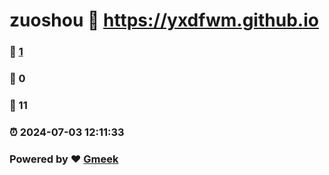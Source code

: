 # zuoshou :link: https://yxdfwm.github.io 
### :page_facing_up: [1](https://yxdfwm.github.io/tag.html) 
### :speech_balloon: 0 
### :hibiscus: 11 
### :alarm_clock: 2024-07-03 12:11:33 
### Powered by :heart: [Gmeek](https://github.com/Meekdai/Gmeek)

